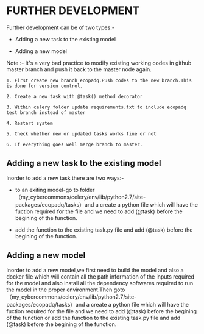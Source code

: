 FURTHER DEVELOPMENT
=====================


Further development can be of two types:-
   * Adding a new task to the existing model
    
   * Adding a new model


Note :- It's a very bad practice to modify existing working codes in github master branch and push it back to the master node again.

    1. First create new branch ecopadq.Push codes to the new branch.This is done for version control. 

    2. Create a new task with @task() method decorator

    3. Within celery folder update requirements.txt to include ecopadq test branch instead of master

    4. Restart system
    
    5. Check whether new or updated tasks works fine or not
    
    6. If everything goes well merge branch to master.

Adding a new task to the existing model
--------------------------------------------

Inorder to add a new task there are two ways:-
   * to an exiting model-go to folder （my_cybercommons/celery/env/lib/python2.7/site-packages/ecopadq/tasks）and a create a python file which will have the fuction required for the file and we need to add (@task) before the begining of the function.
  
   * add the function to the existing task.py file and add (@task) before the begining of the function. 
 

Adding a new model
---------------------

Inorder to add a new model,we first need to build the model and also a docker file which will contain all the path information of the inputs required for the model and also install all the dependency softwares required to run the model in the proper environment.Then goto （my_cybercommons/celery/env/lib/python2.7/site-packages/ecopadq/tasks）and a create a python file which will have the fuction required for the file and we need to add (@task) before the begining of the function or  add the function to the existing task.py file and add (@task) before the begining of the function.

